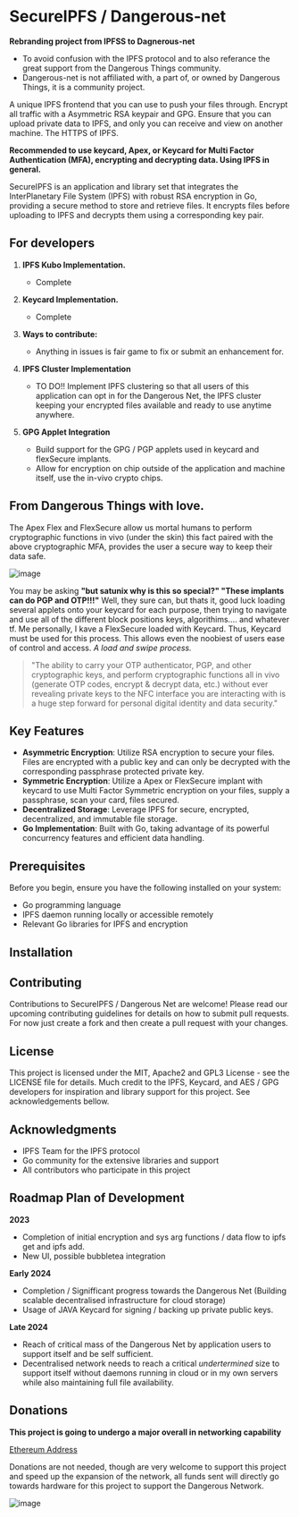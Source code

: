 # SecureIPFS / Dangerous-net

**Rebranding project from IPFSS to Dagnerous-net** 
- To avoid confusion with the IPFS protocol and to also referance the great support from the Dangerous Things community.
- Dangerous-net is not affiliated with, a part of, or owned by Dangerous Things, it is a community project. 

A unique IPFS frontend that you can use to push your files through. Encrypt all traffic with a Asymmetric RSA keypair and GPG. Ensure that you can upload private data to IPFS, and only you can receive and view on another machine. The HTTPS of IPFS.

**Recommended to use keycard, Apex, or Keycard for Multi Factor Authentication (MFA), encrypting and decrypting data. Using IPFS in general.**


SecureIPFS is an application and library set that integrates the InterPlanetary File System (IPFS) with robust RSA encryption in Go, providing a secure method to store and retrieve files. It encrypts files before uploading to IPFS and decrypts them using a corresponding key pair.

## For developers

1. **IPFS Kubo Implementation.**
   - Complete

2. **Keycard Implementation.**
   - Complete
  
3. **Ways to contribute:**
   - Anything in issues is fair game to fix or submit an enhancement for. 

4. **IPFS Cluster Implementation**
    - TO DO!! Implement IPFS clustering so that all users of this application can opt in for the Dangerous Net, the IPFS cluster keeping your encrypted files available and ready to use anytime anywhere.
  
5. **GPG Applet Integration**
    - Build support for the GPG / PGP applets used in keycard and flexSecure implants.
    - Allow for encryption on chip outside of the application and machine itself, use the in-vivo crypto chips. 

## From Dangerous Things with love. 

The Apex Flex and FlexSecure allow us mortal humans to perform cryptographic functions in vivo (under the skin) this fact paired with the above cryptographic MFA, provides the user a secure way to keep their data safe. 

![image](https://github.com/SATUNIX/IPFSS_IPFS-Secure/assets/111553838/c28a0a23-1c19-4e04-b621-ef7b76d92f77)

You may be asking **"but satunix why is this so special?" "These implants can do PGP and OTP!!!"** Well, they sure can, but thats it, good luck loading several applets onto your keycard for each purpose, then trying to navigate and use all of the different block positions keys, algorithims.... and whatever tf. Me personally, I kave a FlexSecure loaded with Keycard. Thus, Keycard must be used for this process. This allows even the noobiest of users ease of control and access. 
*A load and swipe process.*

>"The ability to carry your OTP authenticator, PGP, and other cryptographic keys, and perform cryptographic functions all in vivo (generate OTP codes, encrypt & decrypt data, etc.) without ever revealing private keys to the NFC interface you are interacting with is a huge step forward for personal digital identity and data security."
   
## Key Features

- **Asymmetric Encryption**: Utilize RSA encryption to secure your files. Files are encrypted with a public key and can only be decrypted with the corresponding passphrase protected private key.
- **Symmetric Encryption**: Utilize a Apex or FlexSecure implant with keycard to use Multi Factor Symmetric encryption on your files, supply a passphrase, scan your card, files secured. 
- **Decentralized Storage**: Leverage IPFS for secure, encrypted, decentralized, and immutable file storage.
- **Go Implementation**: Built with Go, taking advantage of its powerful concurrency features and efficient data handling.

## Prerequisites

Before you begin, ensure you have the following installed on your system:

- Go programming language
- IPFS daemon running locally or accessible remotely
- Relevant Go libraries for IPFS and encryption

## Installation


## Contributing

Contributions to SecureIPFS / Dangerous Net are welcome! Please read our upcoming contributing guidelines for details on how to submit pull requests.
For now just create a fork and then create a pull request with your changes.


## License

This project is licensed under the MIT, Apache2 and GPL3 License - see the LICENSE file for details.
Much credit to the IPFS, Keycard, and AES / GPG developers for inspiration and library support for this project. See acknowledgements bellow. 

## Acknowledgments

- IPFS Team for the IPFS protocol
- Go community for the extensive libraries and support
- All contributors who participate in this project

## Roadmap Plan of Development 

**2023**  
- Completion of initial encryption and sys arg functions / data flow to ipfs get and ipfs add.
- New UI, possible bubbletea integration 

**Early 2024** 
- Completion / Signifficant progress towards the Dangerous Net (Building scalable decentralised infrastructure for cloud storage) 
- Usage of JAVA Keycard for signing / backing up private public keys.  

**Late 2024**
- Reach of critical mass of the Dangerous Net by application users to support itself and be self sufficient.
- Decentralised network needs to reach a critical *undertermined* size to support itself without daemons running in cloud or in my own servers while also maintaining full file availability. 

## Donations 

**This project is going to undergo a major overall in networking capability**

[Ethereum Address](https://app.ens.domains/satunix.eth)

Donations are not needed, though are very welcome to support this project and speed up the expansion of the network, all funds sent will directly go towards hardware for this project to support the Dangerous Network. 

![image](https://github.com/SATUNIX/Dangerous-net/assets/111553838/29df7326-7954-4a65-84f0-d191c8ac05e3)


